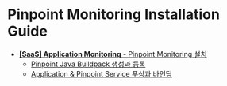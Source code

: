 # Pinpoint Monitoring Installation Guide

+ [**[SaaS] Application Monitoring** - Pinpoint Monitoring 설치](https://github.com/PaaS-TA/monitoring-guide/blob/master/install/PAAS-TA_MONITORING_PINPOINT_MONITORING_INSTALL.md)
  + [Pinpoint Java Buildpack 생성과 등록](https://github.com/PaaS-TA/monitoring-guide/blob/master/install/PAAS-TA_MONITORING_PINPOINT_JAVA_BUILDPACK_CREATING_AND_UPLOADING.md)
  + [Application & Pinpoint Service 푸싱과 바인딩](https://github.com/PaaS-TA/monitoring-guide/blob/master/install/PAAS-TA_MONITORING_PINPOINT_APPLICATION_PUSHING_AND_BINDING.md)
  